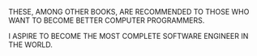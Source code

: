 THESE, AMONG OTHER BOOKS, ARE RECOMMENDED TO THOSE WHO WANT TO BECOME BETTER COMPUTER PROGRAMMERS. 

I ASPIRE TO BECOME THE MOST COMPLETE SOFTWARE ENGINEER IN THE WORLD.
